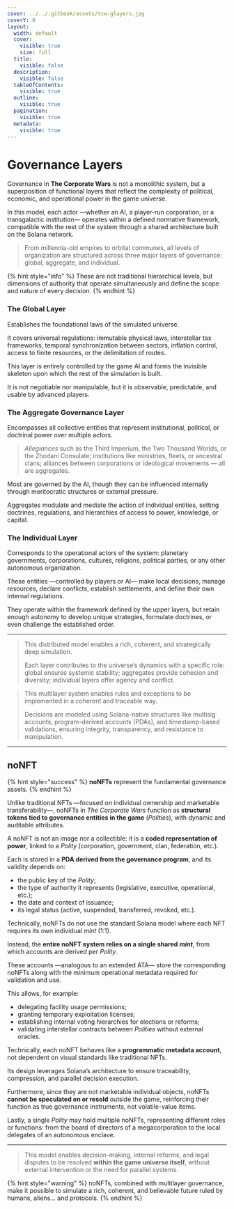 ```yaml
---
cover: ../../.gitbook/assets/tcw-glayers.jpg
coverY: 0
layout:
  width: default
  cover:
    visible: true
    size: full
  title:
    visible: false
  description:
    visible: false
  tableOfContents:
    visible: true
  outline:
    visible: true
  pagination:
    visible: true
  metadata:
    visible: true
---
```


# Governance Layers

Governance in **The Corporate Wars** is not a monolithic system, but a superposition of functional layers that reflect the complexity of political, economic, and operational power in the game universe.

In this model, each actor —whether an AI, a player-run corporation, or a transgalactic institution— operates within a defined normative framework, compatible with the rest of the system through a shared architecture built on the Solana network.

> From millennia-old empires to orbital communes, all levels of organization are structured across three major layers of governance: global, aggregate, and individual.

{% hint style="info" %}
These are not traditional hierarchical levels, but dimensions of authority that operate simultaneously and define the scope and nature of every decision.
{% endhint %}

### The **Global Layer**

Establishes the foundational laws of the simulated universe.

It covers universal regulations: immutable physical laws, interstellar tax frameworks, temporal synchronization between sectors, inflation control, access to finite resources, or the delimitation of routes.

This layer is entirely controlled by the game AI and forms the invisible skeleton upon which the rest of the simulation is built.

It is not negotiable nor manipulable, but it is observable, predictable, and usable by advanced players.

### The **Aggregate Governance Layer**

Encompasses all collective entities that represent institutional, political, or doctrinal power over multiple actors.

> _Allegiances_ such as the Third Imperium, the Two Thousand Worlds, or the Zhodani Consulate; institutions like ministries, fleets, or ancestral clans; alliances between corporations or ideological movements — all are aggregates.

Most are governed by the AI, though they can be influenced internally through meritocratic structures or external pressure.

Aggregates modulate and mediate the action of individual entities, setting doctrines, regulations, and hierarchies of access to power, knowledge, or capital.

### The **Individual Layer**

Corresponds to the operational actors of the system: planetary governments, corporations, cultures, religions, political parties, or any other autonomous organization.

These entities —controlled by players or AI— make local decisions, manage resources, declare conflicts, establish settlements, and define their own internal regulations.

They operate within the framework defined by the upper layers, but retain enough autonomy to develop unique strategies, formulate doctrines, or even challenge the established order.

***

> This distributed model enables a rich, coherent, and strategically deep simulation.
>
> Each layer contributes to the universe’s dynamics with a specific role: global ensures systemic stability; aggregates provide cohesion and diversity; individual layers offer agency and conflict.

> This multilayer system enables rules and exceptions to be implemented in a coherent and traceable way.
>
> Decisions are modeled using Solana-native structures like multisig accounts, program-derived accounts (PDAs), and timestamp-based validations, ensuring integrity, transparency, and resistance to manipulation.

***

## noNFT

{% hint style="success" %}
**noNFTs** represent the fundamental governance assets.
{% endhint %}

Unlike traditional NFTs —focused on individual ownership and marketable transferability—, noNFTs in _The Corporate Wars_ function as **structural tokens tied to governance entities in the game** (_Polities_), with dynamic and auditable attributes.

A noNFT is not an image nor a collectible: it is a **coded representation of power**, linked to a _Polity_ (corporation, government, clan, federation, etc.).

Each is stored in a **PDA derived from the governance program**, and its validity depends on:

* the public key of the _Polity_;
* the type of authority it represents (legislative, executive, operational, etc.);
* the date and context of issuance;
* its legal status (active, suspended, transferred, revoked, etc.).

Technically, noNFTs do not use the standard Solana model where each NFT requires its own individual _mint_ (1:1).

Instead, the **entire noNFT system relies on a single shared** _**mint**_, from which accounts are derived per _Polity_.

These accounts —analogous to an extended ATA— store the corresponding noNFTs along with the minimum operational metadata required for validation and use.

This allows, for example:

* delegating facility usage permissions;
* granting temporary exploitation licenses;
* establishing internal voting hierarchies for elections or reforms;
* validating interstellar contracts between _Polities_ without external oracles.

Technically, each noNFT behaves like a **programmatic metadata account**, not dependent on visual standards like traditional NFTs.

Its design leverages Solana’s architecture to ensure traceability, compression, and parallel decision execution.

Furthermore, since they are not marketable individual objects, noNFTs **cannot be speculated on or resold** outside the game, reinforcing their function as true governance instruments, not volatile-value items.

Lastly, a single _Polity_ may hold multiple noNFTs, representing different roles or functions: from the board of directors of a megacorporation to the local delegates of an autonomous enclave.

***

> This model enables decision-making, internal reforms, and legal disputes to be resolved **within the game universe itself**, without external intervention or the need for parallel systems.

{% hint style="warning" %}
noNFTs, combined with multilayer governance, make it possible to simulate a rich, coherent, and believable future ruled by humans, aliens... and protocols.
{% endhint %}
